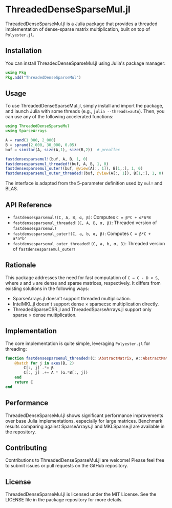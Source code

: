# ThreadedDenseSparseMul.jl

ThreadedDenseSparseMul.jl is a Julia package that provides a threaded implementation of dense-sparse matrix multiplication, built on top of `Polyester.jl`.

## Installation

You can install ThreadedDenseSparseMul.jl using Julia's package manager:

```julia
using Pkg
Pkg.add("ThreadedDenseSparseMul")
```

## Usage

To use ThreadedDenseSparseMul.jl, simply install and import the package, and launch Julia with some threads (e.g., `julia --threads=auto`). Then, you can use any of the following accelerated functions:

```julia
using ThreadedDenseSparseMul
using SparseArrays

A = rand(1_000, 2_000)
B = sprand(2_000, 30_000, 0.05)
buf = similar(A, size(A,1), size(B,2))  # prealloc

fastdensesparsemul!(buf, A, B, 1, 0)
fastdensesparsemul_threaded!(buf, A, B, 1, 0)
fastdensesparsemul_outer!(buf, @view(A[:, 1]), B[1,:], 1, 0)
fastdensesparsemul_outer_threaded!(buf, @view(A[:, 1]), B[1,:], 1, 0)
```

The interface is adapted from the 5-parameter definition used by `mul!` and BLAS.

## API Reference

- `fastdensesparsemul!(C, A, B, α, β)`: Computes `C = β*C + α*A*B`
- `fastdensesparsemul_threaded!(C, A, B, α, β)`: Threaded version of `fastdensesparsemul!`
- `fastdensesparsemul_outer!(C, a, b, α, β)`: Computes `C = β*C + α*a*b'`
- `fastdensesparsemul_outer_threaded!(C, a, b, α, β)`: Threaded version of `fastdensesparsemul_outer!`

## Rationale

This package addresses the need for fast computation of `C ← C - D × S`, where `D` and `S` are dense and sparse matrices, respectively. It differs from existing solutions in the following ways:

- SparseArrays.jl doesn't support threaded multiplication.
- IntelMKL.jl doesn't support dense × sparsecsc multiplication directly.
- ThreadedSparseCSR.jl and ThreadedSparseArrays.jl support only sparse × dense multiplication.

## Implementation

The core implementation is quite simple, leveraging `Polyester.jl` for threading:

```julia
function fastdensesparsemul_threaded!(C::AbstractMatrix, A::AbstractMatrix, B::SparseMatrixCSC, α::Number, β::Number)
    @batch for j in axes(B, 2)
        C[:, j] .*= β
        C[:, j] .+= A * (α.*B[:, j])
    end
    return C
end
```

## Performance

ThreadedDenseSparseMul.jl shows significant performance improvements over base Julia implementations, especially for large matrices. Benchmark results comparing against SparseArrays.jl and MKLSparse.jl are available in the repository.

## Contributing

Contributions to ThreadedDenseSparseMul.jl are welcome! Please feel free to submit issues or pull requests on the GitHub repository.

## License

ThreadedDenseSparseMul.jl is licensed under the MIT License. See the LICENSE file in the package repository for more details.
